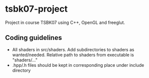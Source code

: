 # tsbk07-project
Project in course TSBK07 using C++, OpenGL and freeglut.

## Coding guidelines ##
 - All shaders in src/shaders. Add subdirectories to shaders as wanted/needed. Relative path to shaders from executable is "shaders/..."
 - .hpp/.h files should be kept in corresponding place under include directory
